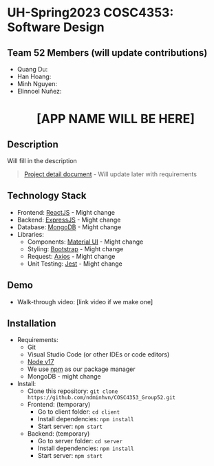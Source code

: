 # UH-Spring2023 COSC4353: Software Design
## Team 52 Members (will update contributions)
- Quang Du: 
- Han Hoang:
- Minh Nguyen:
- Elinnoel Nuñez:

# <p align="center"> [APP NAME WILL BE HERE] </p>
<!-- ## <p align="center"> [LIVE WEB APP] </p> -->

## Description
Will fill in the description
> [Project detail document](/doc/Project.pdf) - Will update later with requirements
## Technology Stack
- Frontend: [ReactJS](https://reactjs.org/) - Might change
- Backend: [ExpressJS](https://expressjs.com/) - Might change
- Database: [MongoDB](https://www.mongodb.com/) - Might change
- Libraries:
    - Components: [Material UI](https://mui.com/) - Might change
  - Styling: [Bootstrap](https://github.com/twbs/bootstrap) - Might change
  - Request: [Axios](https://github.com/axios/axios) - Might change
  - Unit Testing: [Jest](https://jestjs.io/) - Might change

## Demo
- Walk-through video: [link video if we make one]
## Installation
- Requirements:
  - Git
  - Visual Studio Code (or other IDEs or code editors)
  - [Node v17](https://nodejs.org/en/)
  - We use [npm](https://docs.npmjs.com/) as our package manager
  - MongoDB - might change
- Install:
  - Clone this repository: `git clone https://github.com/ndminhvn/COSC4353_Group52.git`
  - Frontend: (temporary)
    - Go to client folder: `cd client`
    - Install dependencies: `npm install`
    - Start server: `npm start`
  - Backend: (temporary)
    - Go to server folder: `cd server`
    - Install dependencies: `npm install`
    - Start server: `npm start`
